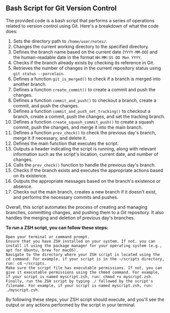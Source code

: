 ## Bash Script for Git Version Control

The provided code is a bash script that performs a series of operations related to version control using Git. Here's a breakdown of what the code does:

1. Sets the directory path to `/home/user/notes/`.
2. Changes the current working directory to the specified directory.
3. Defines the branch name based on the current date (`YYYY-MM-DD`) and the human-readable date in the format `HH:MM:SS DD Mon YYYY`.
4. Checks if the branch already exists by checking its reference in Git.
5. Retrieves the number of changes in the current repository status using `git status --porcelain`.
6. Defines a function `git_is_merged()` to check if a branch is merged into another branch.
7. Defines a function `create_commit()` to create a commit and push the changes.
8. Defines a function `commit_and_push()` to checkout a branch, create a commit, and push the changes.
9. Defines a function `commit_and_push_set_tracking()` to checkout a branch, create a commit, push the changes, and set the tracking branch.
10. Defines a function `create_squash_commit_push()` to create a squash commit, push the changes, and merge it into the main branch.
11. Defines a function `prev_check()` to check the previous day's branch, merge it if necessary, and delete it.
12. Defines the main function that executes the script.
13. Outputs a header indicating the script is running, along with relevant information such as the script's location, current date, and number of changes.
14. Calls the `prev_check()` function to handle the previous day's branch.
15. Checks if the branch exists and executes the appropriate actions based on its existence.
16. Outputs the appropriate messages based on the branch's existence or absence.
17. Checks out the main branch, creates a new branch if it doesn't exist, and performs the necessary commits and pushes.

Overall, this script automates the process of creating and managing branches, committing changes, and pushing them to a Git repository. It also handles the merging and deletion of previous day's branches.

**To run a ZSH script, you can follow these steps:**

    Open your terminal or command prompt.
    Ensure that you have ZSH installed on your system. If not, you can install it using the package manager for your operating system (e.g., apt for Ubuntu, brew for macOS).
    Navigate to the directory where your ZSH script is located using the cd command. For example, if your script is in the ~/scripts directory, run: cd ~/scripts.
    Make sure the script file has executable permissions. If not, you can give it executable permissions using the chmod command. For example, if your script is named myscript.zsh, run: chmod +x myscript.zsh.
    Finally, run the ZSH script by typing ./ followed by the script's filename. For example, if your script is named myscript.zsh, run: ./myscript.zsh.

By following these steps, your ZSH script should execute, and you'll see the output or any actions performed by the script in your terminal.
